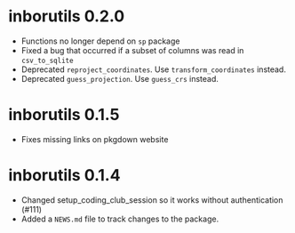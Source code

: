 # inborutils 0.2.0

* Functions no longer depend on `sp` package
* Fixed a bug that occurred if a subset of columns was read in `csv_to_sqlite`
* Deprecated `reproject_coordinates`. Use `transform_coordinates` instead.
* Deprecated `guess_projection`. Use `guess_crs` instead.

# inborutils 0.1.5

* Fixes missing links on pkgdown website

# inborutils 0.1.4

* Changed setup_coding_club_session so it works without authentication (#111)
* Added a `NEWS.md` file to track changes to the package.
